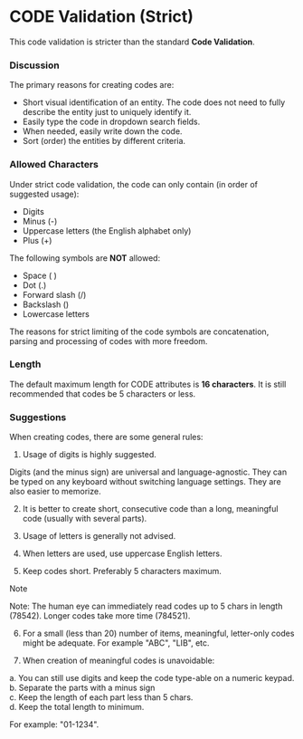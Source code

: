 # CODE Validation (Strict)


This code validation is stricter than the standard **Code Validation**.

### Discussion
The primary reasons for creating codes are:
- Short visual identification of an entity. The code does not need to fully describe the entity just to uniquely identify it.
- Easily type the code in dropdown search fields.
- When needed, easily write down the code.
- Sort (order) the entities by different criteria.

### Allowed Characters
Under strict code validation, the code can only contain (in order of suggested usage):
- Digits
- Minus (-)
- Uppercase letters (the English alphabet only)
- Plus (+)

The following symbols are **NOT** allowed:
- Space ( )
- Dot (.)
- Forward slash (/)
- Backslash (\)
- Lowercase letters

The reasons for strict limiting of the code symbols are concatenation, parsing and processing of codes with more freedom.

### Length
The default maximum length for CODE attributes is **16 characters**. It is still recommended that codes be 5 characters or less.

### Suggestions
When creating codes, there are some general rules:

1. Usage of digits is highly suggested.

Digits (and the minus sign) are universal and language-agnostic. They can be typed on any keyboard without switching language settings. They are also easier to memorize.

2. It is better to create short, consecutive code than a long, meaningful code (usually with several parts).

3. Usage of letters is generally not advised.

4. When letters are used, use uppercase English letters.

5. Keep codes short. Preferably 5 characters maximum. 

> [!NOTE]
> 
> Note: The human eye can immediately read codes up to 5 chars in length (78542). Longer codes take more time (784521).

6. For a small (less than 20) number of items, meaningful, letter-only codes might be adequate. For example "ABC", "LIB", etc.

7. When creation of meaningful codes is unavoidable: 

a. You can still use digits and keep the code type-able on a numeric keypad.<br>
b. Separate the parts with a minus sign<br>
c. Keep the length of each part less than 5 chars.<br>
d. Keep the total length to minimum.<br>

   For example: "01-1234".
